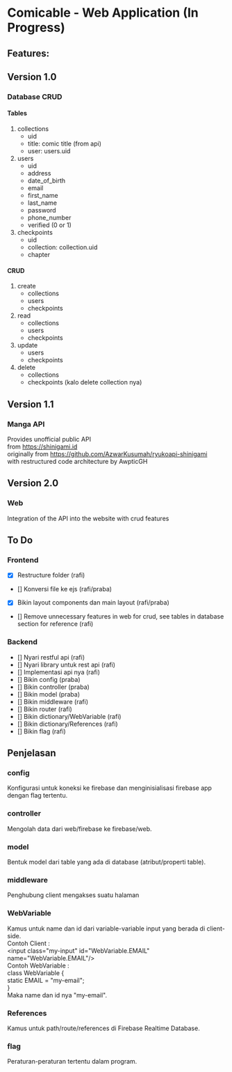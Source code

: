 # Comicable - Web Application (In Progress)

## Features:
## Version 1.0

### Database CRUD
#### Tables
1. collections
   - uid
   - title: comic title (from api)
   - user: users.uid
2. users
   - uid
   - address
   - date_of_birth
   - email
   - first_name
   - last_name
   - password
   - phone_number
   - verified (0 or 1)
3. checkpoints
   - uid
   - collection: collection.uid
   - chapter

#### CRUD
1. create
   - collections
   - users
   - checkpoints
2. read
   - collections
   - users
   - checkpoints
3. update
   - users
   - checkpoints
4. delete
   - collections
   - checkpoints (kalo delete collection nya)
 
## Version 1.1
### Manga API
Provides unofficial public API \
from https://shinigami.id \
originally from https://github.com/AzwarKusumah/ryukoapi-shinigami \
with restructured code architecture by AwpticGH

## Version 2.0
### Web
Integration of the API into the website with crud features

## To Do
### Frontend
- [x] Restructure folder (rafi)
- [] Konversi file ke ejs (rafi/praba)
- [x] Bikin layout components dan main layout (rafi/praba)
- [] Remove unnecessary features in web for crud, see tables in database section for reference (rafi)

### Backend
- [] Nyari restful api (rafi)
- [] Nyari library untuk rest api (rafi)
- [] Implementasi api nya (rafi)
- [] Bikin config (praba)
- [] Bikin controller (praba)
- [] Bikin model (praba)
- [] Bikin middleware (rafi)
- [] Bikin router (rafi)
- [] Bikin dictionary/WebVariable (rafi)
- [] Bikin dictionary/References (rafi)
- [] Bikin flag (rafi)

## Penjelasan
### config
Konfigurasi untuk koneksi ke firebase dan menginisialisasi firebase app dengan flag tertentu.

### controller
Mengolah data dari web/firebase ke firebase/web.

### model
Bentuk model dari table yang ada di database (atribut/properti table).

### middleware
Penghubung client mengakses suatu halaman

### WebVariable
Kamus untuk name dan id dari variable-variable input yang berada di client-side.\
Contoh Client : \
\<input class="my-input" id="WebVariable.EMAIL" name="WebVariable.EMAIL"/>\
Contoh WebVariable : \
class WebVariable { \
    static EMAIL = "my-email";\
}\
Maka name dan id nya "my-email".

### References
Kamus untuk path/route/references di Firebase Realtime Database.

### flag
Peraturan-peraturan tertentu dalam program.